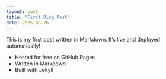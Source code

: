 ```yaml
---
layout: post
title: "First Blog Post"
date: 2025-08-26
---
```


This is my first post written in Markdown. It’s live and deployed automatically!

- Hosted for free on GitHub Pages
- Written in Markdown
- Built with Jekyll
